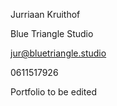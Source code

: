 Jurriaan Kruithof

Blue Triangle Studio

jur@bluetriangle.studio

0611517926



Portfolio to be edited
